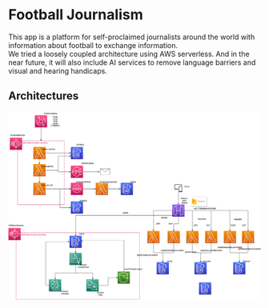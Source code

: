# Football Journalism

This app is a platform for self-proclaimed journalists around the world with information about football to exchange information.  
We tried a loosely coupled architecture using AWS serverless. And in the near future, it will also include AI services to remove language barriers and visual and hearing handicaps.

## Architectures

![infrastructure](/fj_birdview.png)
